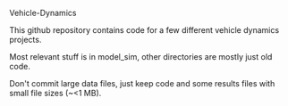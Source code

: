 Vehicle-Dynamics

This github repository contains code for a few different vehicle dynamics projects.

Most relevant stuff is in model_sim, other directories are mostly just old code.

Don't commit large data files, just keep code and some results files with small file sizes (~<1 MB).
